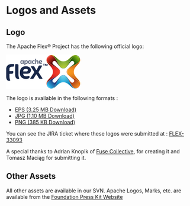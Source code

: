 <!--
 
 Licensed to the Apache Software Foundation (ASF) under one or more
 contributor license agreements.  See the NOTICE file distributed with
 this work for additional information regarding copyright ownership.
 The ASF licenses this file to You under the Apache License, Version 2.0
 (the "License"); you may not use this file except in compliance with
 the License.  You may obtain a copy of the License at
 
 http://www.apache.org/licenses/LICENSE-2.0
 
 Unless required by applicable law or agreed to in writing, software
 distributed under the License is distributed on an "AS IS" BASIS,
 WITHOUT WARRANTIES OR CONDITIONS OF ANY KIND, either express or implied.
 See the License for the specific language governing permissions and
 limitations under the License.
 
-->
# Logos and Assets

## Logo

The Apache Flex® Project has the following official logo:

![logo-fullcolor-sm](img/logo_01_fullcolor-sm.png)

The logo is available in the following formats :

- <a href="https://issues.apache.org/jira/secure/attachment/12513945/apache_flex_eps.zip">EPS (3.25 MB Download)</a>
- <a href="https://issues.apache.org/jira/secure/attachment/12513946/apache_flex_jpg.zip">JPG (1.10 MB Download)</a>
- <a href="https://issues.apache.org/jira/secure/attachment/12513947/apache_flex_png.zip">PNG (385 KB Download)</a>

You can see the JIRA ticket where these logos were submitted at : <a href="https://issues.apache.org/jira/browse/FLEX-33093">FLEX-33093</a>

A special thanks to Adrian Knopik of <a href="http://www.fusecollective.com" rel="nofollow">Fuse Collective</a>, for creating it and Tomasz Maciąg for submitting it.

## Other Assets

All other assets are available in our SVN. Apache Logos, Marks, etc. are available from the <a href="http://www.apache.org/foundation/press/kit/">Foundation Press Kit Website</a>